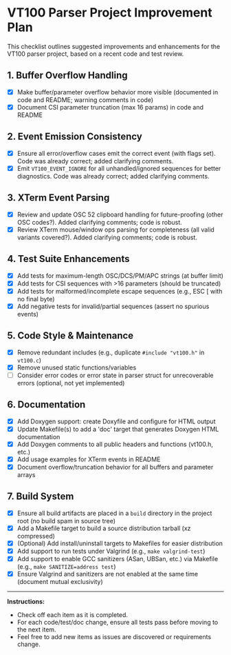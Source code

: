 # VT100 Parser Project Improvement Plan

This checklist outlines suggested improvements and enhancements for the VT100 parser project, based on a recent code and test review.

## 1. Buffer Overflow Handling

- [x] Make buffer/parameter overflow behavior more visible (documented in code and README; warning comments in code)
- [x] Document CSI parameter truncation (max 16 params) in code and README

## 2. Event Emission Consistency

- [x] Ensure all error/overflow cases emit the correct event (with flags set). Code was already correct; added clarifying comments.
- [x] Emit `VT100_EVENT_IGNORE` for all unhandled/ignored sequences for better diagnostics. Code was already correct; added clarifying comments.

## 3. XTerm Event Parsing

- [x] Review and update OSC 52 clipboard handling for future-proofing (other OSC codes?). Added clarifying comments; code is robust.
- [x] Review XTerm mouse/window ops parsing for completeness (all valid variants covered?). Added clarifying comments; code is robust.

## 4. Test Suite Enhancements

- [x] Add tests for maximum-length OSC/DCS/PM/APC strings (at buffer limit)
- [x] Add tests for CSI sequences with >16 parameters (should be truncated)
- [x] Add tests for malformed/incomplete escape sequences (e.g., ESC [ with no final byte)
- [x] Add negative tests for invalid/partial sequences (assert no spurious events)

## 5. Code Style & Maintenance

- [x] Remove redundant includes (e.g., duplicate `#include "vt100.h"` in `vt100.c`)
- [x] Remove unused static functions/variables
- [ ] Consider error codes or error state in parser struct for unrecoverable errors (optional, not yet implemented)

## 6. Documentation

- [x] Add Doxygen support: create Doxyfile and configure for HTML output
- [x] Update Makefile(s) to add a 'doc' target that generates Doxygen HTML documentation
- [x] Add Doxygen comments to all public headers and functions (vt100.h, etc.)
- [x] Add usage examples for XTerm events in README
- [x] Document overflow/truncation behavior for all buffers and parameter arrays

## 7. Build System

- [x] Ensure all build artifacts are placed in a `build` directory in the project root (no build spam in source tree)
- [x] Add a Makefile target to build a source distribution tarball (xz compressed)
- [x] (Optional) Add install/uninstall targets to Makefiles for easier distribution
- [x] Add support to run tests under Valgrind (e.g., `make valgrind-test`)
- [x] Add support to enable GCC sanitizers (ASan, UBSan, etc.) via Makefile (e.g., `make SANITIZE=address test`)
- [x] Ensure Valgrind and sanitizers are not enabled at the same time (document mutual exclusivity)

---

**Instructions:**

- Check off each item as it is completed.
- For each code/test/doc change, ensure all tests pass before moving to the next item.
- Feel free to add new items as issues are discovered or requirements change.
